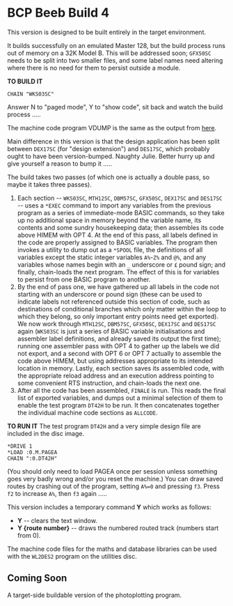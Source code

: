 # BCP Beeb Build 4 #

This version is designed to be built entirely in the target environment.

It builds successfully on an emulated Master 128, but the build process runs out of memory on a 32K Model B.  This will be addressed soon; `GFX50SC` needs to
be split into two smaller files, and some label names need altering where there is no need for them to persist outside a module.

**TO BUILD IT**
```
CHAIN "WKS03SC"
```
Answer N to "paged mode", Y to "show code", sit back and watch the build process .....

The machine code program VDUMP is the same as the output from [here](https://github.com/JulieMontoya/BCP_design/blob/master/bcp_beeb_build3/VDUMP25).

Main difference in this version is that the design application has been split between `DEX17SC` (for "design extension") and `DES17SC`, which probably ought to
have been version-bumped.  Naughty Julie.  Better hurry up and give yourself a reason to bump it .....  

The build takes two passes  (of which one is actually a double pass, so maybe it takes three passes).
1.  Each section -- `WKS03SC`, `MTH12SC`, `DBM57SC`, `GFX50SC`, `DEX17SC` and `DES17SC` -- uses a `*EXEC` command to import any variables from the previous program
as a series of immediate-mode BASIC commands, so they take up no additional space in memory beyond the variable name, its contents and some sundry
housekeeping data; then assembles its code above HIMEM with OPT 4.  At the end of this pass, all labels defined in the code are properly assigned to
BASIC variables.  The program then invokes a utility to dump out as a `*SPOOL` file, the definitions of all variables except the static integer variables
`A%`-`Z%` and `@%`, and any variables whose names begin with an `_` underscore or `£` pound sign; and finally, chain-loads the next program.  The effect
of this is for variables to persist from one BASIC program to another.
2.  By the end of pass one, we have gathered up all labels in the code not starting with an underscore or pound sign  (these can be used to indicate
labels not referenced outside this section of code, such as destinations of conditional branches which only matter within the loop to which they belong,
so only important entry points need get exported).  We now work through `MTH12SC`, `DBM57SC`, `GFX50SC`, `DEX17SC` and `DES17SC` again  (`WKS03SC` is just
a series of BASIC variable initialisations and assembler label definitions, and already saved its output the first time); running one assembler pass with OPT 4
to gather up the labels we did not export, and a second with OPT 6 or OPT 7 actually to assemble the code above HIMEM, but using addresses appropriate to
its intended location in memory.  Lastly, each section saves its assembled code, with the appropriate reload address and an execution address pointing to
some convenient RTS instruction, and chain-loads the next one.
3.  After all the code has been assembled, `FINALE` is run.  This reads the final list of exported variables, and dumps out a minimal selection of
them to enable the test program `DT42H` to be run.  It then concatenates together the individual machine code sections as `ALLCODE`.


**TO RUN IT**
The test program `DT42H` and a very simple design file are included in the disc image.
```
*DRIVE 1
*LOAD :0.M.PAGEA
CHAIN ":0.DT42H"
```
(You should only need to load PAGEA once per session unless something goes very badly wrong and/or you reset the machine.)
You can draw saved routes by crashing out of the program, setting `A%=0` and pressing `f3`.  Press `f2` to increase `A%`, then `f3` again .....

This version includes a temporary command **Y** which works as follows:

+ **Y** -- clears the text window.
+ **Y {route number}** -- draws the numbered routed track  (numbers start from 0).

The machine code files for the maths and database libraries can be used with the `WL2DES2` program on the utilities disc.

## Coming Soon ##

A target-side buildable version of the photoplotting program.
